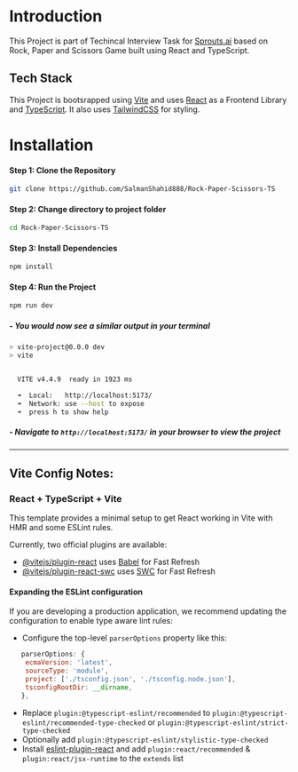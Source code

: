 # Introduction

This Project is part of Techincal Interview Task for [Sprouts.ai](https://sprouts.ai/) based on Rock, Paper and Scissors Game built using React and TypeScript.

## Tech Stack

This Project is bootsrapped using [Vite](https://vitejs.dev/) and uses [React](https://reactjs.org/) as a Frontend Library and [TypeScript](https://www.typescriptlang.org/). It also uses [TailwindCSS](https://tailwindcss.com/) for styling.

# Installation

#### Step 1: Clone the Repository

```bash
git clone https://github.com/SalmanShahid888/Rock-Paper-Scissors-TS
```

#### Step 2: Change directory to project folder

```bash
cd Rock-Paper-Scissors-TS
```

#### Step 3: Install Dependencies

```bash
npm install
```

#### Step 4: Run the Project

```bash
npm run dev
```

##### - You would now see a similar output in your terminal

```bash
> vite-project@0.0.0 dev
> vite


  VITE v4.4.9  ready in 1923 ms

  ➜  Local:   http://localhost:5173/
  ➜  Network: use --host to expose
  ➜  press h to show help
```

##### - Navigate to `http://localhost:5173/` in your browser to view the project

---

## Vite Config Notes:

### React + TypeScript + Vite

This template provides a minimal setup to get React working in Vite with HMR and some ESLint rules.

Currently, two official plugins are available:

- [@vitejs/plugin-react](https://github.com/vitejs/vite-plugin-react/blob/main/packages/plugin-react/README.md) uses [Babel](https://babeljs.io/) for Fast Refresh
- [@vitejs/plugin-react-swc](https://github.com/vitejs/vite-plugin-react-swc) uses [SWC](https://swc.rs/) for Fast Refresh

#### Expanding the ESLint configuration

If you are developing a production application, we recommend updating the configuration to enable type aware lint rules:

- Configure the top-level `parserOptions` property like this:

```js
   parserOptions: {
    ecmaVersion: 'latest',
    sourceType: 'module',
    project: ['./tsconfig.json', './tsconfig.node.json'],
    tsconfigRootDir: __dirname,
   },
```

- Replace `plugin:@typescript-eslint/recommended` to `plugin:@typescript-eslint/recommended-type-checked` or `plugin:@typescript-eslint/strict-type-checked`
- Optionally add `plugin:@typescript-eslint/stylistic-type-checked`
- Install [eslint-plugin-react](https://github.com/jsx-eslint/eslint-plugin-react) and add `plugin:react/recommended` & `plugin:react/jsx-runtime` to the `extends` list
